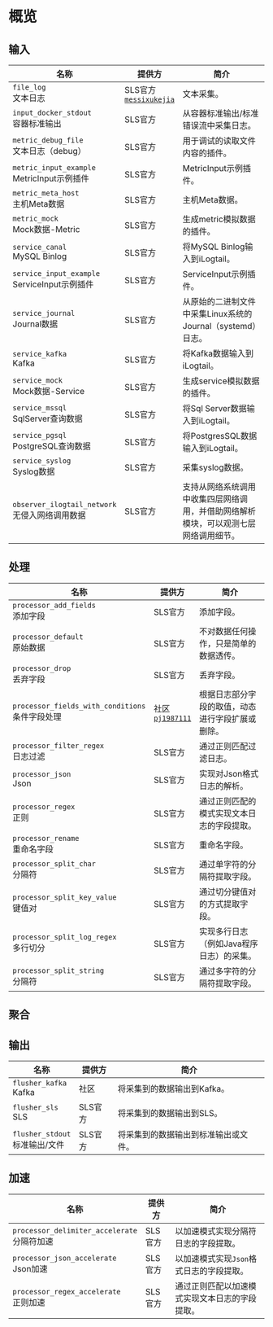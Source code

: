 # 概览

## 输入

| 名称                                              | 提供方                                                       | 简介                                                                                 |
| ------------------------------------------------- | ------------------------------------------------------------ | ------------------------------------------------------------------------------------ |
| `file_log`<br> 文本日志                           | SLS官方<br>[`messixukejia`](https://github.com/messixukejia) | 文本采集。                                                                           |
| `input_docker_stdout`<br>容器标准输出             | SLS官方                                                      | 从容器标准输出/标准错误流中采集日志。                                                |
| `metric_debug_file`<br>文本日志（debug）          | SLS官方                                                      | 用于调试的读取文件内容的插件。                                                       |
| `metric_input_example`<br>MetricInput示例插件     | SLS官方                                                      | MetricInput示例插件。                                                                |
| `metric_meta_host`<br>主机Meta数据                | SLS官方                                                      | 主机Meta数据。                                                                       |
| `metric_mock`<br>Mock数据-Metric                  | SLS官方                                                      | 生成metric模拟数据的插件。                                                           |
| `service_canal`<br>MySQL Binlog                   | SLS官方                                                      | 将MySQL Binlog输入到iLogtail。                                                       |
| `service_input_example`<br>ServiceInput示例插件   | SLS官方                                                      | ServiceInput示例插件。                                                               |
| `service_journal`<br>Journal数据                  | SLS官方                                                      | 从原始的二进制文件中采集Linux系统的Journal（systemd）日志。                          |
| `service_kafka`<br>Kafka                          | SLS官方                                                      | 将Kafka数据输入到iLogtail。                                                          |
| `service_mock`<br>Mock数据-Service                | SLS官方                                                      | 生成service模拟数据的插件。                                                          |
| `service_mssql`<br>SqlServer查询数据              | SLS官方                                                      | 将Sql Server数据输入到iLogtail。                                                     |
| `service_pgsql`<br>PostgreSQL查询数据             | SLS官方                                                      | 将PostgresSQL数据输入到iLogtail。                                                    |
| `service_syslog`<br>Syslog数据                    | SLS官方                                                      | 采集syslog数据。                                                                     |
| `observer_ilogtail_network`<br>无侵入网络调用数据 | SLS官方                                                      | 支持从网络系统调用中收集四层网络调用，并借助网络解析模块，可以观测七层网络调用细节。 |

## 处理

| 名称                                               | 提供方                                              | 简介                                             |
| -------------------------------------------------- | --------------------------------------------------- | ------------------------------------------------ |
| `processor_add_fields`<br>添加字段                 | SLS官方                                             | 添加字段。                                       |
| `processor_default`<br>原始数据                    | SLS官方                                             | 不对数据任何操作，只是简单的数据透传。           |
| `processor_drop`<br>丢弃字段                       | SLS官方                                             | 丢弃字段。                                       |
| `processor_fields_with_conditions`<br>条件字段处理 | 社区<br>[`pj1987111`](https://github.com/pj1987111) | 根据日志部分字段的取值，动态进行字段扩展或删除。 |
| `processor_filter_regex`<br>日志过滤               | SLS官方                                             | 通过正则匹配过滤日志。                           |
| `processor_json`<br>Json                           | SLS官方                                             | 实现对Json格式日志的解析。                       |
| `processor_regex`<br>正则                          | SLS官方                                             | 通过正则匹配的模式实现文本日志的字段提取。       |
| `processor_rename`<br>重命名字段                   | SLS官方                                             | 重命名字段。                                     |
| `processor_split_char`<br>分隔符                   | SLS官方                                             | 通过单字符的分隔符提取字段。                     |
| `processor_split_key_value`<br>键值对              | SLS官方                                             | 通过切分键值对的方式提取字段。                   |
| `processor_split_log_regex`<br>多行切分            | SLS官方                                             | 实现多行日志（例如Java程序日志）的采集。         |
| `processor_split_string`<br>分隔符                 | SLS官方                                             | 通过多字符的分隔符提取字段。                     |

## 聚合

## 输出

| 名称                              | 提供方  | 简介                                 |
| --------------------------------- | ------- | ------------------------------------ |
| `flusher_kafka`<br>Kafka          | 社区    | 将采集到的数据输出到Kafka。          |
| `flusher_sls`<br>SLS              | SLS官方 | 将采集到的数据输出到SLS。            |
| `flusher_stdout`<br>标准输出/文件 | SLS官方 | 将采集到的数据输出到标准输出或文件。 |

## 加速

| 名称                                           | 提供方  | 简介                                           |
| ---------------------------------------------- | ------- | ---------------------------------------------- |
| `processor_delimiter_accelerate`<br>分隔符加速 | SLS官方 | 以加速模式实现分隔符日志的字段提取。           |
| `processor_json_accelerate`<br>Json加速        | SLS官方 | 以加速模式实现`Json`格式日志的字段提取。       |
| `processor_regex_accelerate`<br>正则加速       | SLS官方 | 通过正则匹配以加速模式实现文本日志的字段提取。 |
